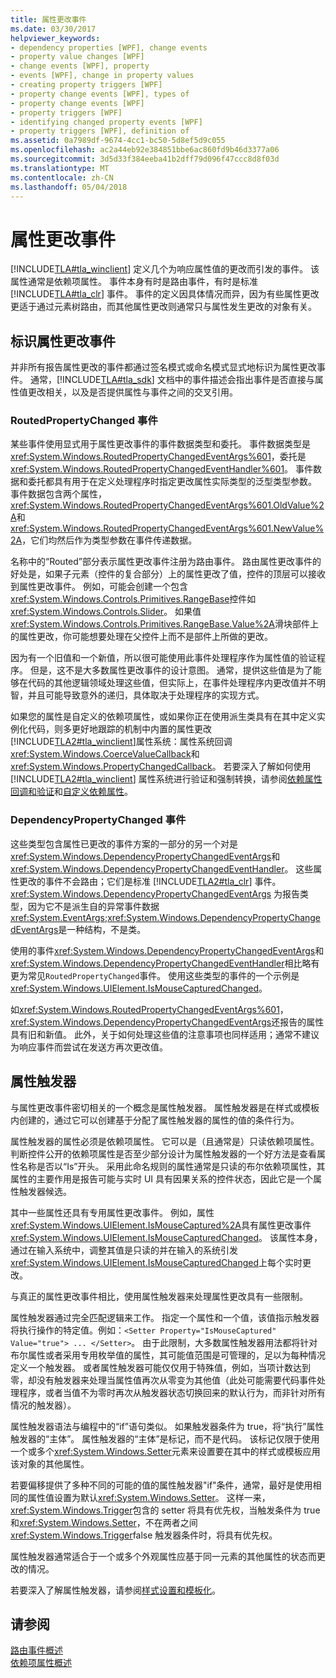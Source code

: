 ```yaml
---
title: 属性更改事件
ms.date: 03/30/2017
helpviewer_keywords:
- dependency properties [WPF], change events
- property value changes [WPF]
- change events [WPF], property
- events [WPF], change in property values
- creating property triggers [WPF]
- property change events [WPF], types of
- property change events [WPF]
- property triggers [WPF]
- identifying changed property events [WPF]
- property triggers [WPF], definition of
ms.assetid: 0a7989df-9674-4cc1-bc50-5d8ef5d9c055
ms.openlocfilehash: ac2a44eb92e384851bbe6ac860fd9b46d3377a06
ms.sourcegitcommit: 3d5d33f384eeba41b2dff79d096f47ccc8d8f03d
ms.translationtype: MT
ms.contentlocale: zh-CN
ms.lasthandoff: 05/04/2018
---
```

# <a name="property-change-events"></a>属性更改事件
[!INCLUDE[TLA#tla_winclient](../../../../includes/tlasharptla-winclient-md.md)] 定义几个为响应属性值的更改而引发的事件。 该属性通常是依赖项属性。 事件本身有时是路由事件，有时是标准 [!INCLUDE[TLA#tla_clr](../../../../includes/tlasharptla-clr-md.md)] 事件。 事件的定义因具体情况而异，因为有些属性更改更适于通过元素树路由，而其他属性更改则通常只与属性发生更改的对象有关。  
  
## <a name="identifying-a-property-change-event"></a>标识属性更改事件  
 并非所有报告属性更改的事件都通过签名模式或命名模式显式地标识为属性更改事件。 通常，[!INCLUDE[TLA#tla_sdk](../../../../includes/tlasharptla-sdk-md.md)] 文档中的事件描述会指出事件是否直接与属性值更改相关，以及是否提供属性与事件之间的交叉引用。  
  
### <a name="routedpropertychanged-events"></a>RoutedPropertyChanged 事件  
 某些事件使用显式用于属性更改事件的事件数据类型和委托。 事件数据类型是<xref:System.Windows.RoutedPropertyChangedEventArgs%601>，委托是<xref:System.Windows.RoutedPropertyChangedEventHandler%601>。 事件数据和委托都具有用于在定义处理程序时指定更改属性实际类型的泛型类型参数。 事件数据包含两个属性，<xref:System.Windows.RoutedPropertyChangedEventArgs%601.OldValue%2A>和<xref:System.Windows.RoutedPropertyChangedEventArgs%601.NewValue%2A>，它们均然后作为类型参数在事件传递数据。  
  
 名称中的“Routed”部分表示属性更改事件注册为路由事件。 路由属性更改事件的好处是，如果子元素（控件的复合部分）上的属性更改了值，控件的顶层可以接收到属性更改事件。 例如，可能会创建一个包含<xref:System.Windows.Controls.Primitives.RangeBase>控件如<xref:System.Windows.Controls.Slider>。 如果值<xref:System.Windows.Controls.Primitives.RangeBase.Value%2A>滑块部件上的属性更改，你可能想要处理在父控件上而不是部件上所做的更改。  
  
 因为有一个旧值和一个新值，所以很可能使用此事件处理程序作为属性值的验证程序。 但是，这不是大多数属性更改事件的设计意图。 通常，提供这些值是为了能够在代码的其他逻辑领域处理这些值，但实际上，在事件处理程序内更改值并不明智，并且可能导致意外的递归，具体取决于处理程序的实现方式。  
  
 如果您的属性是自定义的依赖项属性，或如果你正在使用派生类具有在其中定义实例化代码，则多更好地跟踪的机制中内置的属性更改[!INCLUDE[TLA2#tla_winclient](../../../../includes/tla2sharptla-winclient-md.md)]属性系统：属性系统回调<xref:System.Windows.CoerceValueCallback>和<xref:System.Windows.PropertyChangedCallback>。 若要深入了解如何使用 [!INCLUDE[TLA2#tla_winclient](../../../../includes/tla2sharptla-winclient-md.md)] 属性系统进行验证和强制转换，请参阅[依赖属性回调和验证](../../../../docs/framework/wpf/advanced/dependency-property-callbacks-and-validation.md)和[自定义依赖属性](../../../../docs/framework/wpf/advanced/custom-dependency-properties.md)。  
  
### <a name="dependencypropertychanged-events"></a>DependencyPropertyChanged 事件  
 这些类型包含属性已更改的事件方案的一部分的另一个对是<xref:System.Windows.DependencyPropertyChangedEventArgs>和<xref:System.Windows.DependencyPropertyChangedEventHandler>。 这些属性更改的事件不会路由；它们是标准 [!INCLUDE[TLA2#tla_clr](../../../../includes/tla2sharptla-clr-md.md)] 事件。 <xref:System.Windows.DependencyPropertyChangedEventArgs> 为报告类型，因为它不是派生自的异常事件数据<xref:System.EventArgs>;<xref:System.Windows.DependencyPropertyChangedEventArgs>是一种结构，不是类。  
  
 使用的事件<xref:System.Windows.DependencyPropertyChangedEventArgs>和<xref:System.Windows.DependencyPropertyChangedEventHandler>相比略有更为常见`RoutedPropertyChanged`事件。 使用这些类型的事件的一个示例是<xref:System.Windows.UIElement.IsMouseCapturedChanged>。  
  
 如<xref:System.Windows.RoutedPropertyChangedEventArgs%601>，<xref:System.Windows.DependencyPropertyChangedEventArgs>还报告的属性具有旧和新值。 此外，关于如何处理这些值的注意事项也同样适用；通常不建议为响应事件而尝试在发送方再次更改值。  
  
## <a name="property-triggers"></a>属性触发器  
 与属性更改事件密切相关的一个概念是属性触发器。 属性触发器是在样式或模板内创建的，通过它可以创建基于分配了属性触发器的属性的值的条件行为。  
  
 属性触发器的属性必须是依赖项属性。 它可以是（且通常是）只读依赖项属性。 判断控件公开的依赖项属性是否至少部分设计为属性触发器的一个好方法是查看属性名称是否以“Is”开头。 采用此命名规则的属性通常是只读的布尔依赖项属性，其属性的主要作用是报告可能与实时 UI 具有因果关系的控件状态，因此它是一个属性触发器候选。  
  
 其中一些属性还具有专用属性更改事件。 例如，属性<xref:System.Windows.UIElement.IsMouseCaptured%2A>具有属性更改事件<xref:System.Windows.UIElement.IsMouseCapturedChanged>。 该属性本身，通过在输入系统中，调整其值是只读的并在输入的系统引发<xref:System.Windows.UIElement.IsMouseCapturedChanged>上每个实时更改。  
  
 与真正的属性更改事件相比，使用属性触发器来处理属性更改具有一些限制。  
  
 属性触发器通过完全匹配逻辑来工作。 指定一个属性和一个值，该值指示触发器将执行操作的特定值。例如：`<Setter Property="IsMouseCaptured" Value="true"> ... </Setter>`。 由于此限制，大多数属性触发器用法都将针对布尔属性或者采用专用枚举值的属性，其可能值范围是可管理的，足以为每种情况定义一个触发器。 或者属性触发器可能仅仅用于特殊值，例如，当项计数达到零，却没有触发器来处理当属性值再次从零变为其他值（此处可能需要代码事件处理程序，或者当值不为零时再次从触发器状态切换回来的默认行为，而非针对所有情况的触发器）。  
  
 属性触发器语法与编程中的“if”语句类似。 如果触发器条件为 true，将“执行”属性触发器的“主体”。 属性触发器的“主体”是标记，而不是代码。 该标记仅限于使用一个或多个<xref:System.Windows.Setter>元素来设置要在其中的样式或模板应用该对象的其他属性。  
  
 若要偏移提供了多种不同的可能的值的属性触发器"if"条件，通常，最好是使用相同的属性值设置为默认<xref:System.Windows.Setter>。 这样一来，<xref:System.Windows.Trigger>包含的 setter 将具有优先权，当触发条件为 true 和<xref:System.Windows.Setter>，不在两者之间<xref:System.Windows.Trigger>false 触发器条件时，将具有优先权。  
  
 属性触发器通常适合于一个或多个外观属性应基于同一元素的其他属性的状态而更改的情况。  
  
 若要深入了解属性触发器，请参阅[样式设置和模板化](../../../../docs/framework/wpf/controls/styling-and-templating.md)。  
  
## <a name="see-also"></a>请参阅  
 [路由事件概述](../../../../docs/framework/wpf/advanced/routed-events-overview.md)  
 [依赖项属性概述](../../../../docs/framework/wpf/advanced/dependency-properties-overview.md)
